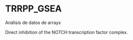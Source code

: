 # TRRPP_GSEA
Análisis de datos de arrays

Direct inhibition of the NOTCH transcription factor complex.
